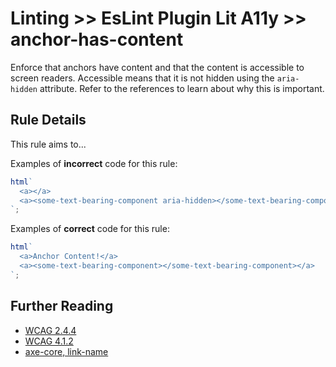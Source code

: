 # Linting >> EsLint Plugin Lit A11y >> anchor-has-content

Enforce that anchors have content and that the content is accessible to screen readers. Accessible means that it is not hidden using the `aria-hidden` attribute. Refer to the references to learn about why this is important.

## Rule Details

This rule aims to...

Examples of **incorrect** code for this rule:

```js
html`
  <a></a>
  <a><some-text-bearing-component aria-hidden></some-text-bearing-component></a>
`;
```

Examples of **correct** code for this rule:

```js
html`
  <a>Anchor Content!</a>
  <a><some-text-bearing-component></some-text-bearing-component></a>
`;
```

## Further Reading

- [WCAG 2.4.4](https://www.w3.org/WAI/WCAG21/Understanding/link-purpose-in-context)
- [WCAG 4.1.2](https://www.w3.org/WAI/WCAG21/Understanding/name-role-value)
- [axe-core, link-name](https://dequeuniversity.com/rules/axe/3.2/link-name)
